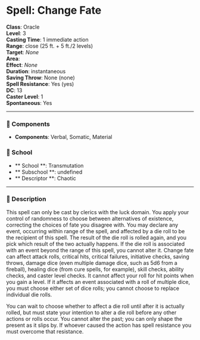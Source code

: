 
# Spell: Change Fate
**Class**: Oracle  
**Level**: 3  
**Casting Time**: 1 immediate action  
**Range**: close (25 ft. + 5 ft./2 levels)  
**Target**: _None_  
**Area**:   
**Effect**: _None_  
**Duration**: instantaneous  
**Saving Throw**: None (none)  
**Spell Resistance**: Yes (yes)  
**DC**: 13  
**Caster Level**: 1  
**Spontaneous**: Yes

---

### 🔮 Components
- **Components**: Verbal, Somatic, Material

### 🏫 School
- ** School **: Transmutation
- ** Subschool **: undefined
- ** Descriptor **: Chaotic
---

### 📜 Description
This spell can only be cast by clerics with the luck domain. You apply your control of randomness to choose between alternatives of existence, correcting the choices of fate you disagree with. You may declare any event, occurring within range of the spell, and affected by a die roll to be the recipient of this spell. The result of the die roll is rolled again, and you pick which result of the two actually happens. If the die roll is associated with an event beyond the range of this spell, you cannot alter it. Change fate can affect attack rolls, critical hits, critical failures, initiative checks, saving throws, damage dice (even multiple damage dice, such as 5d6 from a fireball), healing dice (from cure spells, for example), skill checks, ability checks, and caster level checks. It cannot affect your roll for hit points when you gain a level. If it affects an event associated with a roll of multiple dice, you must choose either set of dice rolls; you cannot choose to replace individual die rolls.

You can wait to choose whether to affect a die roll until after it is actually rolled, but must state your intention to alter a die roll before any other actions or rolls occur. You cannot alter the past; you can only shape the present as it slips by. If whoever caused the action has spell resistance you must overcome that resistance.
